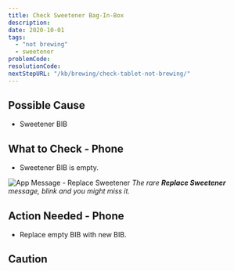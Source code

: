 ```yaml
---
title: Check Sweetener Bag-In-Box
description:
date: 2020-10-01
tags:
  - "not brewing"
  - sweetener
problemCode: 
resolutionCode: 
nextStepURL: "/kb/brewing/check-tablet-not-brewing/"
---
```

## Possible Cause

- Sweetener BIB

## What to Check - Phone

- Sweetener BIB is empty.

![App Message - Replace Sweetener](/images/app-brew-sreen-replace-sweetener-message.jpg)
*The rare **Replace Sweetener** message, blink and you might miss it.*

## Action Needed - Phone

- Replace empty BIB with new BIB.

## Caution
